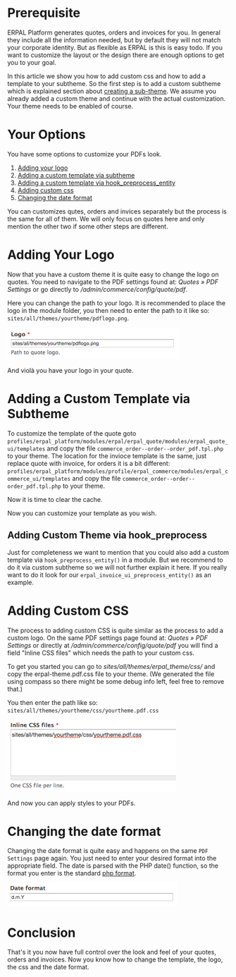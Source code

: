 # Prerequisite
ERPAL Platform generates quotes, orders and invoices for you.
In general they include all the information needed, but by default they will not match your corporate identity.
But as flexible as ERPAL is this is easy todo.
If you want to customize the layout or the design there are enough options to get you to your goal.

In this article we show you how to add custom css and how to add a template to your subtheme.
So the first step is to add a custom subtheme which is explained section about [creating a sub-theme](subtheme.md).
We assume you already added a custom theme and continue with the actual customization.
Your theme needs to be enabled of course.

# Your Options

You have some options to customize your PDFs look.

1. [Adding your logo](#adding-your-logo)
3. [Adding a custom template via subtheme](#adding-a-custom-template-via-subtheme)
4. [Adding a custom template via hook_preprocess_entity](#adding-custom-theme-via-hook_preprocess)
2. [Adding custom css](#adding-custom-css)
5. [Changing the date format](#changing-the-date-format)

You can customizes qutes, orders and invices separately but the process is the same for all of them.
We will only focus on quotes here and only mention the other two if some other steps are different.


# Adding Your Logo
Now that you have a custom theme it is quite easy to change the logo on quotes.
You need to navigate to the PDF settings found at: _Quotes » PDF Settings_ or go directly to _/admin/commerce/config/quote/pdf_.

Here you can change the path to your logo.
It is recommended to place the logo in the module folder, you then need to enter the path to it like so: `sites/all/themes/yourtheme/pdflogo.png`.

[![path to logo](../img/development/pdftemplate/logopath.png)](../img/development/pdftemplate/logopath.png)


And violà you have your logo in your quote.

# Adding a Custom Template via Subtheme
To customize the template of the quote goto `profiles/erpal_platform/modules/erpal/erpal_quote/modules/erpal_quote_ui/templates` and copy the file `commerce_order--order--order_pdf.tpl.php` to your theme.
The location for the invioce template is the same, just replace quote with invoice, for orders it is a bit different: `profiles/erpal_platform/modules/profile/erpal_commerce/modules/erpal_commerce_ui/templates` and copy the file `commerce_order--order--order_pdf.tpl.php` to your theme.

Now it is time to clear the cache.

Now you can customize your template as you wish.


## Adding Custom Theme via hook_preprocess
Just for completeness we want to mention that you could also add a custom template via `hook_preprocess_entity()` in a module.
But we recommend to do it via custom subtheme so we will not further explain it here.
If you really want to do it look for our `erpal_invoice_ui_preprocess_entity()` as an example.


# Adding Custom CSS
The process to adding custom CSS is quite similar as the process to add a custom logo.
On the same PDF settings page found at: _Quotes » PDF Settings_ or directly at _/admin/commerce/config/quote/pdf_ you will find a field "Inline CSS files" which needs the path to your custom css.

To get you started you can go to _sites/all/themes/erpal_theme/css/_ and copy the erpal-theme.pdf.css file to your theme. (We generated the file using compass so there might be some debug info left, feel free to remove that.)

You then enter the path like so: `sites/all/themes/yourtheme/css/yourtheme.pdf.css`

[![path to custom css](../img/development/pdftemplate/csspath.png)](../img/development/pdftemplate/csspath.png)

And now you can apply styles to your PDFs.

# Changing the date format
Changing the date format is quite easy and happens on the same `PDF Settings` page again. You just need to enter your desired format into the appropriate field.
The date is parsed with the PHP date() function, so the format you enter is the standard [php format](http://php.net/manual/en/function.date.php#refsect1-function.date-parameters).

[![date format](../img/development/pdftemplate/dateformat.png)](../img/development/pdftemplate/dateformat.png)

# Conclusion
That's it you now have full control over the look and feel of your quotes, orders and invoices.
Now you know how to change the template, the logo, the css and the date format.